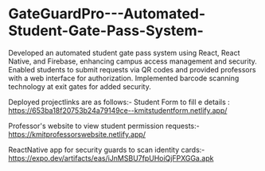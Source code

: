 # GateGuardPro---Automated-Student-Gate-Pass-System-

Developed an automated student gate pass system using React, React Native, and Firebase, enhancing campus access management and security. Enabled students to submit requests via QR codes and provided professors with a web interface for authorization. Implemented barcode scanning technology at exit gates for added security.

Deployed projectlinks are as follows:-
Student Form to fill e details :
https://653ba18f20753b24a79149ce--kmitstudentform.netlify.app/

Professor's website to view student permission requests:-
https://kmitprofessorswebsite.netlify.app/

ReactNative app for security guards to scan identity cards:-
https://expo.dev/artifacts/eas/iJnMSBU7fpUHoiQjFPXGGa.apk
